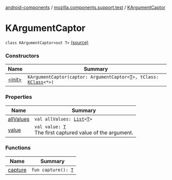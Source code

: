 [android-components](../../index.md) / [mozilla.components.support.test](../index.md) / [KArgumentCaptor](./index.md)

# KArgumentCaptor

`class KArgumentCaptor<out T>` [(source)](https://github.com/mozilla-mobile/android-components/blob/master/components/support/test/src/main/java/mozilla/components/support/test/ArgumentCaptor.kt#L18)

### Constructors

| Name | Summary |
|---|---|
| [&lt;init&gt;](-init-.md) | `KArgumentCaptor(captor: ArgumentCaptor<`[`T`](index.md#T)`>, tClass: `[`KClass`](https://kotlinlang.org/api/latest/jvm/stdlib/kotlin.reflect/-k-class/index.html)`<*>)` |

### Properties

| Name | Summary |
|---|---|
| [allValues](all-values.md) | `val allValues: `[`List`](https://kotlinlang.org/api/latest/jvm/stdlib/kotlin.collections/-list/index.html)`<`[`T`](index.md#T)`>` |
| [value](value.md) | `val value: `[`T`](index.md#T)<br>The first captured value of the argument. |

### Functions

| Name | Summary |
|---|---|
| [capture](capture.md) | `fun capture(): `[`T`](index.md#T) |
